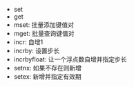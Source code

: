- set
- get
- mset: 批量添加键值对
- mget: 批量查询键值对
- incr: 自增1
- incrby: 设置步长
- incrbyfloat: 让一个浮点数自增并指定步长
- setnx: 如果不存在则新增
- setex: 新增并指定有效期